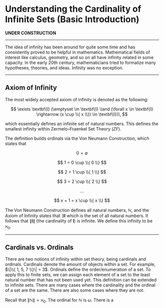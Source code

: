 # Understanding the Cardinality of Infinite Sets (Basic Introduction)

**UNDER CONSTRUCTION**

---

The idea of infinity has been around for quite some time and has consistently proved to be helpful in mathematics. Mathematical fields of interest like calculus, geometry, and so on all have infinity related in some capacity. In the early 20th century, mathematicians tried to formalize many hypotheses, theories, and ideas. Infinity was no exception.

---

## Axiom of Infinity

The most widely accepted axiom of infinity is denoted as the following:

$$
\exists \textbf{I} (\emptyset \in \textbf{I} \land (\forall x \in \textbf{I} \rightarrow (x \cup \\{ x \\}) \in \textbf{I})),
$$

which essentially defines an infinite set of natural numbers. This defines the smallest infinity within Zermelo–Fraenkel Set Theory ($ZF$).

The definition builds ordinals via the Von Neumann Construction, which states that

$$
0 = \emptyset
$$

$$
1 = 0 \cup \\{ 0 \\}
$$

$$
2 = 1 \cup \\{ 1 \\}
$$

$$
3 = 2 \cup \\{ 2 \\}
$$

$$
...
$$

$$
x + 1 = x \cup \\{ x \\}
$$

The Von Neumann Construction defines all natural numbers, $\mathbb N$, and the Axiom of Infinity states that $\exists \textbf{I}$ which is the set of all natural numbers. It follows that $\|\textbf{I}\|$ (the cardinality of $\textbf{I}$) is infinite. We define this infinity to be $\aleph_{0}$.

---

## Cardinals vs. Ordinals

There are two notions of infinity within set theory, being cardinals and ordinals. Cardinals denote the amount of objects within a set. For example, $\|\\{ 1, 5, 7 \\}\| = 3$. Ordinals define the order/enumeration of a set. To apply this to finite sets, we can assign each element of a set to the least natural number that has not been used yet. This definition can be extended to infinite sets. There are many cases where the cardinality and the ordinal of a set are the same. There are also some cases where they are not.

Recall that $\|\mathbb N\| = \aleph_{0}$. The ordinal for $\mathbb N$ is $\omega$. There is a
